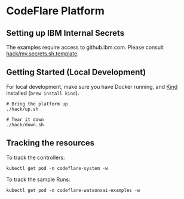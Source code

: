 # CodeFlare Platform

## Setting up IBM Internal Secrets

The examples require access to github.ibm.com. Please consult
[hack/my.secrets.sh.template](hack/my.secrets.sh.template).

## Getting Started (Local Development)

For local development, make sure you have Docker running, and [Kind](https://kind.sigs.k8s.io/) installed (`brew install kind`).

```shell
# Bring the platform up
./hack/up.sh

# Tear it down
./hack/down.sh
```

## Tracking the resources

To track the controllers:

```shell
kubectl get pod -n codeflare-system -w
```

To track the sample Runs:
```shell
kubectl get pod -n codeflare-watsonxai-examples -w
```
